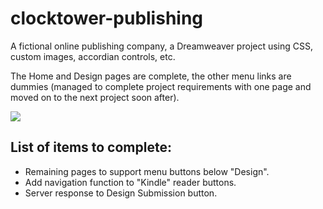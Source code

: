 # clocktower-publishing
A fictional online publishing company, a Dreamweaver project using CSS, custom images, accordian controls, etc.

The Home and Design pages are complete, the other menu links are dummies (managed to complete project requirements 
with one page and moved on to the next project soon after).

<img src="https://github.com/Mikibits/clocktower-publishing/blob/master/screenshot.png">

## List of items to complete:
  - Remaining pages to support menu buttons below "Design".
  - Add navigation function to "Kindle" reader buttons.
  - Server response to Design Submission button.
  
